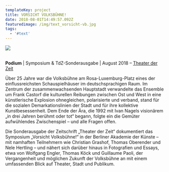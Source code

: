 ```yaml
---
templateKey: project
title: VORSICHT VOLKSBÜHNE!
date: 2018-08-01T14:49:57.092Z
featuredimage: /img/text_vorsicht-vb.jpg
tags:
  - '#text'
---
```

![](/img/vorsicht-vb.jpg)



\
**Podium** | Symposium & TdZ-Sonderausgabe | August 2018 – [Theater der Zeit](https://www.theaterderzeit.de/buch/vorsicht_volksb%C3%BChne%21/)

Über 25 Jahre war die Volksbühne am Rosa-Luxemburg-Platz eines der einflussreichsten Schauspielhäuser im deutschsprachigen Raum. Im Zentrum der zusammenwachsenden Hauptstadt verwandelte das Ensemble um Frank Castorf die kulturellen Reibungen zwischen Ost und West in eine künstlerische Explosion ohnegleichen, polarisierte und verband, stand für die sozialen Demarkationslinien der Stadt und für ihre kollektive Kunstbesessenheit. Dem Ende der Ära, die 1992 mit Ivan Nagels visionärem „in drei Jahren berühmt oder tot“ begann, folgte ein die Gemüter aufwühlendes Zwischenspiel – und alle Fragen offen.  

Die Sonderausgabe der Zeitschrift „Theater der Zeit“ dokumentiert das Symposium „Vorsicht Volksbühne!“ in der Berliner Akademie der Künste – mit namhaften Teilnehmern wie Christian Grashof, Thomas Oberender und Nele Hertling – und nähert sich darüber hinaus in Fotografien und Essays, etwa von Wolfgang Engler, Thomas Köck und Guillaume Paoli, der Vergangenheit und möglichen Zukunft der Volksbühne an mit einem umfassenden Blick auf Theater, Stadt und Publikum.

